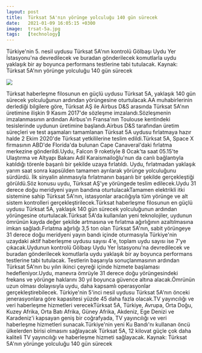 ```yaml
---
layout: post
title:  Türksat 5A'nın yörünge yolculuğu 140 gün sürecek
date:   2021-01-09 16:05:15 +0300
image:  trsat-5a.jpg
tags:   [technology]
---
```


Türkiye'nin 5. nesil uydusu Türksat 5A'nın kontrolü Gölbaşı Uydu Yer İstasyonu'na devredilecek ve buradan gönderilecek komutlarla uydu yaklaşık bir ay boyunca performans testlerine tabi tutulacak. Kaynak: Türksat 5A'nın yörünge yolculuğu 140 gün sürecek 


![]({{site.baseurl}}/img/iID5bdznmeuTucFB8tjDQ.jpg)



Türksat haberleşme filosunun en güçlü uydusu Türksat 5A, yaklaşık 140 gün sürecek yolculuğunun ardından yörüngesine oturtulacak.AA muhabirlerinin derlediği bilgilere göre, Türksat AŞ ile Airbus D&S arasında Türksat 5A'nın üretimine ilişkin 9 Kasım 2017'de sözleşme imzalandı.Sözleşmenin imzalanmasının ardından Airbus'ın Fransa'nın Toulouse kentindeki tesislerinde uydunun üretimine başlandı.Airbus D&S tarafından üretim süreçleri ve test aşamaları tamamlanan Türksat 5A uydusu fırlatmaya hazır halde 2 Ekim 2020'de Türksat yetkililerine teslim edildi.Türksat 5A, Space X firmasının ABD'de Florida'da bulunan Cape Canaveral'daki fırlatma merkezine gönderildi.Uydu, Falcon 9 roketiyle 8 Ocak'ta saat 05.15'te Ulaştırma ve Altyapı Bakanı Adil Karaismailoğlu'nun da canlı bağlantıyla katıldığı törenle başarılı bir şekilde uzaya fırlatıldı. Uydu, fırlatmadan yaklaşık yarım saat sonra kapsülden tamamen ayrılarak yörünge yolculuğunu sürdürdü. İlk sinyalin alınmasıyla fırlatmanın başarılı bir şekilde gerçekleştiği görüldü.Söz konusu uydu, Türksat AŞ'ye yörüngede teslim edilecek.Uydu 31 derece doğu meridyeni yayın bandına oturtulacakTamamen elektrikli itki sistemine sahip Türksat 5A'nın, istasyonlar aracılığıyla tüm yörünge ve alt sistem kontrolleri gerçekleştirilecek.Türksat haberleşme filosunun en güçlü uydusu Türksat 5A, yaklaşık 140 gün sürecek yolculuğunun ardından yörüngesine oturtulacak.Türksat 5A'da kullanılan yeni teknolojiler, uydunun ömrünün kayda değer şekilde artmasına ve fırlatma ağırlığının azaltılmasına imkan sağladı.Fırlatma ağırlığı 3,5 ton olan Türksat 5A'nın, sabit yörüngeye 31 derece doğu meridyeni yayın bandı içinde oturmasıyla Türkiye'nin uzaydaki aktif haberleşme uydusu sayısı 4'e, toplam uydu sayısı ise 7'ye çıkacak.Uydunun kontrolü Gölbaşı Uydu Yer İstasyonu'na devredilecek ve buradan gönderilecek komutlarla uydu yaklaşık bir ay boyunca performans testlerine tabi tutulacak. Testlerin başarıyla sonuçlanmasının ardından Türksat 5A'nın bu yılın ikinci çeyreği içinde hizmete başlaması hedefleniyor.Uydu, manevra ömrüyle 31 derece doğu yörüngesindeki frekans ve yörünge haklarını 30 yıl boyunca güvence altına alacak.Ömrünün uzun olması dolayısıyla uydu, daha kapsamlı operasyonlar gerçekleştirebilecek. Türkiye'nin 5'inci nesil uydusu Türksat 5A'nın önceki jenerasyonlara göre kapasitesi yüzde 45 daha fazla olacak.TV yayıncılığı ve veri haberleşme hizmetleri verecekTürksat 5A, Türkiye, Avrupa, Orta Doğu, Kuzey Afrika, Orta Batı Afrika, Güney Afrika, Akdeniz, Ege Denizi ve Karadeniz'i kapsayan geniş bir coğrafyada, TV yayıncılığı ve veri haberleşme hizmetleri sunacak.Türkiye'nin yeni Ku Bandı'nı kullanan öncü ülkelerden birisi olmasını sağlayacak Türksat 5A, 12 kilovat güçle çok daha kaliteli TV yayıncılığı ve haberleşme hizmeti sağlayacak. Kaynak: Türksat 5A'nın yörünge yolculuğu 140 gün sürecek 

